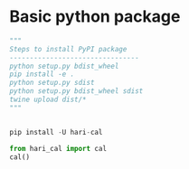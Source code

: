 # Basic python package

```python
"""
Steps to install PyPI package
--------------------------------
python setup.py bdist_wheel
pip install -e .
python setup.py sdist
python setup.py bdist_wheel sdist
twine upload dist/*
"""
```


```python

pip install -U hari-cal

```

```python
from hari_cal import cal
cal()

```
